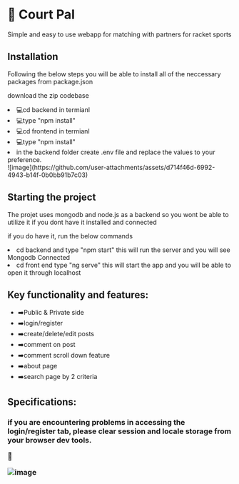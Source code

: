 <h1>🎾 Court Pal </h1> 
<p> Simple and easy to use webapp for matching with partners for racket sports</p>

<h2>Installation</h2>
<p>Following the below steps you will be able to install all of the neccessary packages from package.json</p>
<p>download the zip codebase</p>
<li>💻cd backend in termianl</li>
<li>💻type "npm install"</li>
<li>💻cd frontend in termianl</li>
<li>💻type "npm install"</li>
<li>in the backend folder create .env file and replace the values to your preference.</li>
![image](https://github.com/user-attachments/assets/d714f46d-6992-4943-b14f-0b0bb91b7c03)


<h2>Starting the project</h2>
<p>The projet uses mongodb and node.js as a backend so you wont be able to utilize it if you dont have it installed and connected</p>
<p>if you do have it, run the below commands</p>

<li>cd backend and type "npm start" this will run the server and you will see Mongodb Connected</li>
<li>cd front end type "ng serve" this will start the app and you will be able to open it through localhost</li>

<h2>Key functionality and features:</h2>
<ul>
  <li>➡️Public & Private side</li>
  <li>➡️login/register</li>
  <li>➡️create/delete/edit posts</li>
  <li>➡️comment on post</li>
  <li>➡️comment scroll down feature</li>
  <li>➡️about page</li>
  <li>➡️search page by 2 criteria</li>
  
</ul>


<h2>Specifications:</h2>
<h3>if you are encountering problems in accessing the login/register tab, please clear session and locale storage from your browser dev tools.</h3p>

🎾

![image](https://github.com/user-attachments/assets/322bcaa9-8afd-445c-9429-3e1136fa0af2)


